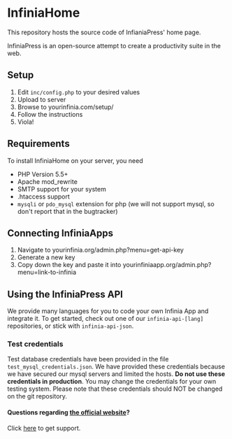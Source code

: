 # InfiniaHome
This repository hosts the source code of InfianiaPress' home page.

InfiniaPress is an open-source attempt to create a productivity suite in the web.

## Setup
1. Edit `inc/config.php` to your desired values
2. Upload to server
3. Browse to yourinfinia.com/setup/
4. Follow the instructions
5. Viola!


## Requirements

To install InfiniaHome on your server, you need

- PHP Version 5.5+
- Apache mod_rewrite
- SMTP support for your system
- .htaccess support
- `mysqli` or `pdo_mysql` extension for php (we will not support mysql, so don't report that in the bugtracker)


## Connecting InfiniaApps 

1. Navigate to yourinfinia.org/admin.php?menu=get-api-key
2. Generate a new key
3. Copy down the key and paste it into yourinfiniaapp.org/admin.php?menu=link-to-infinia

## Using the InfiniaPress API
We provide many languages for you to code your own Infinia App and integrate it. To get started, check out one of our
`infinia-api-[lang]` repositories, or stick with `infinia-api-json`.

### Test credentials

Test database credentials have been provided in the file `test_mysql_credentials.json`.
We have provided these credentials because we have secured our mysql servers
and limited the hosts. **Do not use these credentials in production**.
You may change the credentials for your own testing system.
Please note that these credentials should NOT be changed on the git repository.

#### Questions regarding [the official website](https://infinia.press)?
Click [here](http://derpz.tk/support) to get support.




